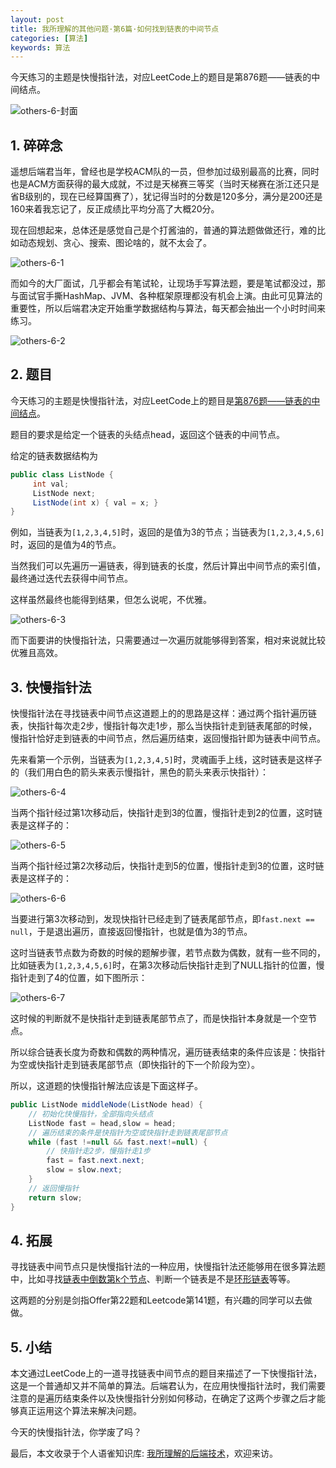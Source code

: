 ```yaml
---
layout: post
title: 我所理解的其他问题·第6篇·如何找到链表的中间节点
categories: [算法]
keywords: 算法
---
```




今天练习的主题是快慢指针法，对应LeetCode上的题目是第876题——链表的中间结点。

![others-6-封面](https://cdn.jsdelivr.net/gh/Planeswalker23/image-storage@master/others/others-6-封面.jpg)



## 1. 碎碎念

遥想后端君当年，曾经也是学校ACM队的一员，但参加过级别最高的比赛，同时也是ACM方面获得的最大成就，不过是天梯赛三等奖（当时天梯赛在浙江还只是省B级别的，现在已经算国赛了），犹记得当时的分数是120多分，满分是200还是160来着我忘记了，反正成绩比平均分高了大概20分。

现在回想起来，总体还是感觉自己是个打酱油的，普通的算法题做做还行，难的比如动态规划、贪心、搜索、图论啥的，就不太会了。

![others-6-1](https://cdn.jsdelivr.net/gh/Planeswalker23/image-storage@master/others/others-6-1.jpg)

而如今的大厂面试，几乎都会有笔试轮，让现场手写算法题，要是笔试都没过，那与面试官手撕HashMap、JVM、各种框架原理都没有机会上演。由此可见算法的重要性，所以后端君决定开始重学数据结构与算法，每天都会抽出一个小时时间来练习。

![others-6-2](https://cdn.jsdelivr.net/gh/Planeswalker23/image-storage@master/others/others-6-2.jpg)



## 2. 题目

今天练习的主题是快慢指针法，对应LeetCode上的题目是[第876题——链表的中间结点](https://leetcode-cn.com/problems/middle-of-the-linked-list/)。

题目的要求是给定一个链表的头结点head，返回这个链表的中间节点。

给定的链表数据结构为

```java
public class ListNode {
     int val;
     ListNode next;
     ListNode(int x) { val = x; }
}
```

例如，当链表为`[1,2,3,4,5]`时，返回的是值为3的节点；当链表为`[1,2,3,4,5,6]`时，返回的是值为4的节点。

当然我们可以先遍历一遍链表，得到链表的长度，然后计算出中间节点的索引值，最终通过迭代去获得中间节点。

这样虽然最终也能得到结果，但怎么说呢，不优雅。

![others-6-3](https://cdn.jsdelivr.net/gh/Planeswalker23/image-storage@master/others/others-6-3.jpg)

而下面要讲的快慢指针法，只需要通过一次遍历就能够得到答案，相对来说就比较优雅且高效。



## 3. 快慢指针法

快慢指针法在寻找链表中间节点这道题上的的思路是这样：通过两个指针遍历链表，快指针每次走2步，慢指针每次走1步，那么当快指针走到链表尾部的时候，慢指针恰好走到链表的中间节点，然后遍历结束，返回慢指针即为链表中间节点。

先来看第一个示例，当链表为`[1,2,3,4,5]`时，灵魂画手上线，这时链表是这样子的（我们用白色的箭头来表示慢指针，黑色的箭头来表示快指针）：

![others-6-4](https://cdn.jsdelivr.net/gh/Planeswalker23/image-storage@master/others/others-6-4.jpg)

当两个指针经过第1次移动后，快指针走到3的位置，慢指针走到2的位置，这时链表是这样子的：

![others-6-5](https://cdn.jsdelivr.net/gh/Planeswalker23/image-storage@master/others/others-6-5.jpg)

当两个指针经过第2次移动后，快指针走到5的位置，慢指针走到3的位置，这时链表是这样子的：

![others-6-6](https://cdn.jsdelivr.net/gh/Planeswalker23/image-storage@master/others/others-6-6.jpg)

当要进行第3次移动到，发现快指针已经走到了链表尾部节点，即`fast.next == null`，于是退出遍历，直接返回慢指针，也就是值为3的节点。

这时当链表节点数为奇数的时候的题解步骤，若节点数为偶数，就有一些不同的，比如链表为`[1,2,3,4,5,6]`时，在第3次移动后快指针走到了NULL指针的位置，慢指针走到了4的位置，如下图所示：

![others-6-7](https://cdn.jsdelivr.net/gh/Planeswalker23/image-storage@master/others/others-6-7.jpg)

这时候的判断就不是快指针走到链表尾部节点了，而是快指针本身就是一个空节点。

所以综合链表长度为奇数和偶数的两种情况，遍历链表结束的条件应该是：快指针为空或快指针走到链表尾部节点（即快指针的下一个阶段为空）。

所以，这道题的快慢指针解法应该是下面这样子。

```java
public ListNode middleNode(ListNode head) {
    // 初始化快慢指针，全部指向头结点
    ListNode fast = head,slow = head;
    // 遍历结束的条件是快指针为空或快指针走到链表尾部节点
    while (fast !=null && fast.next!=null) {
        // 快指针走2步，慢指针走1步
        fast = fast.next.next;
        slow = slow.next;
    }
    // 返回慢指针
    return slow;
}
```



## 4. 拓展

寻找链表中间节点只是快慢指针法的一种应用，快慢指针法还能够用在很多算法题中，比如寻找[链表中倒数第k个节点](https://leetcode-cn.com/problems/lian-biao-zhong-dao-shu-di-kge-jie-dian-lcof)、判断一个链表是不是[环形链表](https://leetcode-cn.com/problems/linked-list-cycle/)等等。

这两题的分别是剑指Offer第22题和Leetcode第141题，有兴趣的同学可以去做做。



## 5. 小结

本文通过LeetCode上的一道寻找链表中间节点的题目来描述了一下快慢指针法，这是一个普通却又并不简单的算法。后端君认为，在应用快慢指针法时，我们需要注意的是遍历结束条件以及快慢指针分别如何移动，在确定了这两个步骤之后才能够真正运用这个算法来解决问题。

今天的快慢指针法，你学废了吗？

最后，本文收录于个人语雀知识库: [我所理解的后端技术](https://www.yuque.com/planeswalker/bankend)，欢迎来访。